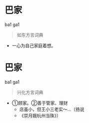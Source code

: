 # 巴家
ba1 ga1
> 如东方言词典
- 一心为自己家庭着想。

# 巴家
ba1 ga1
> 兴化方言词典
- ①顾家。②善于管家、理财
  - 店虽小，但王小三老实～…（扬说
  - 《崇月娥杭州当珠》）
